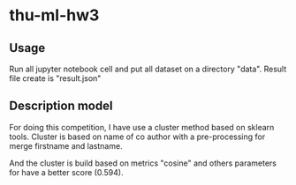 # thu-ml-hw3
## Usage
Run all jupyter notebook cell and put all dataset on a directory "data".
Result file create is "result.json"

## Description model
For doing this competition, I have use a cluster method based on sklearn tools.
Cluster is based on name of co author with a pre-processing for merge firstname and lastname.

And the cluster is build based on metrics "cosine" and others parameters for have a better score (0.594).